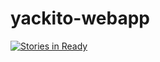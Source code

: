 # yackito-webapp

[![Stories in Ready](https://badge.waffle.io/jeevemula/yackito-webapp.png?label=ready&title=Ready)](http://waffle.io/jeevemula/yackito-webapp)
